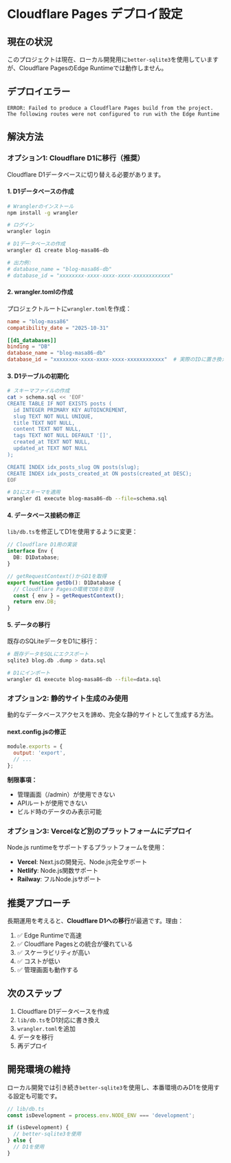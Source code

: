 # Cloudflare Pages デプロイ設定

## 現在の状況

このプロジェクトは現在、ローカル開発用に`better-sqlite3`を使用していますが、Cloudflare PagesのEdge Runtimeでは動作しません。

## デプロイエラー

```
ERROR: Failed to produce a Cloudflare Pages build from the project.
The following routes were not configured to run with the Edge Runtime
```

## 解決方法

### オプション1: Cloudflare D1に移行（推奨）

Cloudflare D1データベースに切り替える必要があります。

#### 1. D1データベースの作成

```bash
# Wranglerのインストール
npm install -g wrangler

# ログイン
wrangler login

# D1データベースの作成
wrangler d1 create blog-masa86-db

# 出力例:
# database_name = "blog-masa86-db"
# database_id = "xxxxxxxx-xxxx-xxxx-xxxx-xxxxxxxxxxxx"
```

#### 2. wrangler.tomlの作成

プロジェクトルートに`wrangler.toml`を作成：

```toml
name = "blog-masa86"
compatibility_date = "2025-10-31"

[[d1_databases]]
binding = "DB"
database_name = "blog-masa86-db"
database_id = "xxxxxxxx-xxxx-xxxx-xxxx-xxxxxxxxxxxx"  # 実際のIDに置き換える
```

#### 3. D1テーブルの初期化

```bash
# スキーマファイルの作成
cat > schema.sql << 'EOF'
CREATE TABLE IF NOT EXISTS posts (
  id INTEGER PRIMARY KEY AUTOINCREMENT,
  slug TEXT NOT NULL UNIQUE,
  title TEXT NOT NULL,
  content TEXT NOT NULL,
  tags TEXT NOT NULL DEFAULT '[]',
  created_at TEXT NOT NULL,
  updated_at TEXT NOT NULL
);

CREATE INDEX idx_posts_slug ON posts(slug);
CREATE INDEX idx_posts_created_at ON posts(created_at DESC);
EOF

# D1にスキーマを適用
wrangler d1 execute blog-masa86-db --file=schema.sql
```

#### 4. データベース接続の修正

`lib/db.ts`を修正してD1を使用するように変更：

```typescript
// Cloudflare D1用の実装
interface Env {
  DB: D1Database;
}

// getRequestContext()からD1を取得
export function getDb(): D1Database {
  // Cloudflare Pagesの環境でDBを取得
  const { env } = getRequestContext();
  return env.DB;
}
```

#### 5. データの移行

既存のSQLiteデータをD1に移行：

```bash
# 既存データをSQLにエクスポート
sqlite3 blog.db .dump > data.sql

# D1にインポート
wrangler d1 execute blog-masa86-db --file=data.sql
```

### オプション2: 静的サイト生成のみ使用

動的なデータベースアクセスを諦め、完全な静的サイトとして生成する方法。

#### next.config.jsの修正

```javascript
module.exports = {
  output: 'export',
  // ...
};
```

**制限事項：**
- 管理画面（/admin）が使用できない
- APIルートが使用できない
- ビルド時のデータのみ表示可能

### オプション3: Vercelなど別のプラットフォームにデプロイ

Node.js runtimeをサポートするプラットフォームを使用：

- **Vercel**: Next.jsの開発元、Node.js完全サポート
- **Netlify**: Node.js関数サポート
- **Railway**: フルNode.jsサポート

## 推奨アプローチ

長期運用を考えると、**Cloudflare D1への移行**が最適です。理由：

1. ✅ Edge Runtimeで高速
2. ✅ Cloudflare Pagesとの統合が優れている
3. ✅ スケーラビリティが高い
4. ✅ コストが低い
5. ✅ 管理画面も動作する

## 次のステップ

1. Cloudflare D1データベースを作成
2. `lib/db.ts`をD1対応に書き換え
3. `wrangler.toml`を追加
4. データを移行
5. 再デプロイ

## 開発環境の維持

ローカル開発では引き続き`better-sqlite3`を使用し、本番環境のみD1を使用する設定も可能です。

```typescript
// lib/db.ts
const isDevelopment = process.env.NODE_ENV === 'development';

if (isDevelopment) {
  // better-sqlite3を使用
} else {
  // D1を使用
}
```

